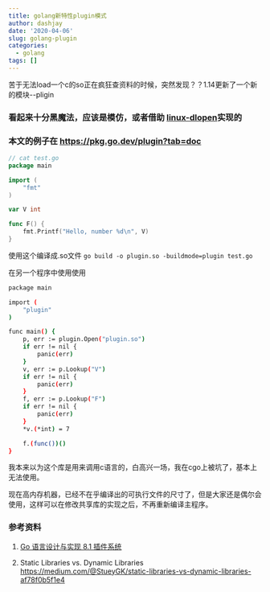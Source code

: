 ```yaml
---
title: golang新特性plugin模式
author: dashjay
date: '2020-04-06'
slug: golang-plugin
categories:
  - golang
tags: []
---
```


苦于无法load一个c的so正在疯狂查资料的时候，突然发现？？1.14更新了一个新的模块--pligin

### 看起来十分黑魔法，应该是模仿，或者借助 [linux-dlopen](https://linux.die.net/man/3/dlopen)实现的

### 本文的例子在 <https://pkg.go.dev/plugin?tab=doc>

```go
// cat test.go
package main

import (
	"fmt"
)

var V int

func F() {
	fmt.Printf("Hello, number %d\n", V)
}

```

使用这个编译成.so文件 `go build -o plugin.so -buildmode=plugin test.go`

在另一个程序中使用使用
```bash
package main

import (
	"plugin"
)

func main() {
	p, err := plugin.Open("plugin.so")
	if err != nil {
		panic(err)
	}
	v, err := p.Lookup("V")
	if err != nil {
		panic(err)
	}
	f, err := p.Lookup("F")
	if err != nil {
		panic(err)
	}
	*v.(*int) = 7

	f.(func())()
}

```

我本来以为这个库是用来调用c语言的，白高兴一场，我在cgo上被坑了，基本上无法使用。

现在高内存机器，已经不在乎编译出的可执行文件的尺寸了，但是大家还是偶尔会使用，这样可以在修改共享库的实现之后，不再重新编译主程序。

### 参考资料
1. [Go 语言设计与实现 8.1 插件系统](https://draveness.me/golang/docs/part4-advanced/ch08-metaprogramming/golang-plugin/)

1. Static Libraries vs. Dynamic Libraries <https://medium.com/@StueyGK/static-libraries-vs-dynamic-libraries-af78f0b5f1e4>
